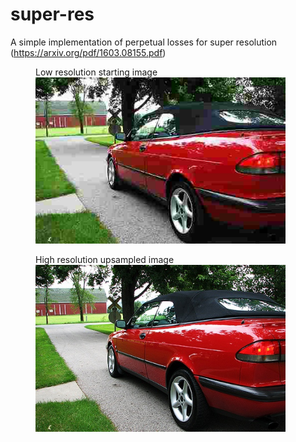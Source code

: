 # super-res
A simple implementation of perpetual losses for super resolution (https://arxiv.org/pdf/1603.08155.pdf)


<figure>
  <figcaption>Low resolution starting image</figcaption>
  <img src="car_low.jpg" width="400">
</figure>

<figure>
  <figcaption>High resolution upsampled image</figcaption>
  <img src="car_high.jpg" width="400">
</figure>
